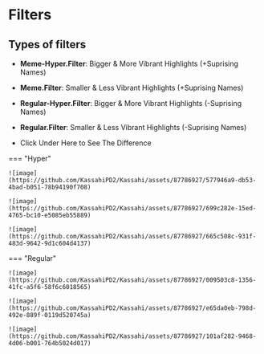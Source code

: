 # Filters

## Types of filters

-   **Meme-Hyper.Filter**: Bigger & More Vibrant Highlights (+Suprising Names)
-   **Meme.Filter**: Smaller & Less Vibrant Highlights (+Suprising Names)
-   **Regular-Hyper.Filter**: Bigger & More Vibrant Highlights (-Suprising Names)
-   **Regular.Filter**: Smaller & Less Vibrant Highlights (-Suprising Names)

-   Click Under Here to See The Difference

=== "Hyper"

    ![image](https://github.com/KassahiPD2/Kassahi/assets/87786927/577946a9-db53-4bad-b051-78b94190f708)

    ![image](https://github.com/KassahiPD2/Kassahi/assets/87786927/699c282e-15ed-4765-bc10-e5085eb55889)

    ![image](https://github.com/KassahiPD2/Kassahi/assets/87786927/665c508c-931f-483d-9642-9d1c604d4137)

=== "Regular"

    ![image](https://github.com/KassahiPD2/Kassahi/assets/87786927/009503c8-1356-41fc-a5f6-58f6c6018565)

    ![image](https://github.com/KassahiPD2/Kassahi/assets/87786927/e65da0eb-798d-492e-889f-0119d520745a)

    ![image](https://github.com/KassahiPD2/Kassahi/assets/87786927/101af282-9468-4d06-b001-764b5024d017)
